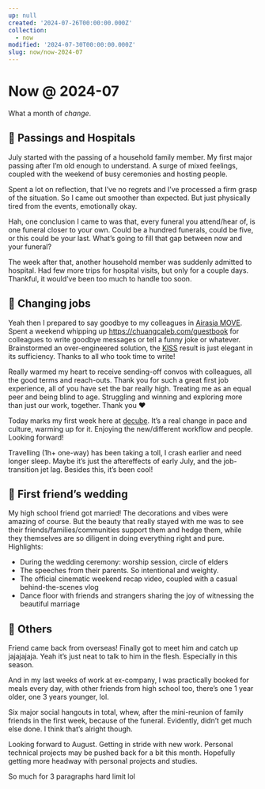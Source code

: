 ```yaml
---
up: null
created: '2024-07-26T00:00:00.000Z'
collection:
  - now
modified: '2024-07-30T00:00:00.000Z'
slug: now/now-2024-07
---
```

# Now @ 2024-07

What a month of _change_.

## 🏥 Passings and Hospitals

July started with the passing of a household family member. My first major passing after I’m old enough to understand. A surge of mixed feelings, coupled with the weekend of busy ceremonies and hosting people.

Spent a lot on reflection, that I’ve no regrets and I’ve processed a firm grasp of the situation. So I came out smoother than expected. But just physically tired from the events, emotionally okay.

Hah, one conclusion I came to was that, every funeral you attend/hear of, is one funeral closer to your own. Could be a hundred funerals, could be five, or this could be your last. What’s going to fill that gap between now and your funeral?

The week after that, another household member was suddenly admitted to hospital. Had few more trips for hospital visits, but only for a couple days. Thankful, it would’ve been too much to handle too soon.

## 💼 Changing jobs

Yeah then I prepared to say goodbye to my colleagues in [Airasia MOVE](https://www.airasia.com). Spent a weekend whipping up <https://chuangcaleb.com/guestbook> for colleagues to write goodbye messages or tell a funny joke or whatever. Brainstormed an over-engineered solution, the [KISS](https://en.wikipedia.org/wiki/KISS_principle) result is just elegant in its sufficiency. Thanks to all who took time to write!

Really warmed my heart to receive sending-off convos with colleagues, all the good terms and reach-outs. Thank you for such a great first job experience, all of you have set the bar really high. Treating me as an equal peer and being blind to age. Struggling and winning and exploring more than just our work, together. Thank you ❤️

Today marks my first week here at [decube](https://decube.io). It’s a real change in pace and culture, warming up for it. Enjoying the new/different workflow and people. Looking forward!

Travelling (1h+ one-way) has been taking a toll, I crash earlier and need longer sleep. Maybe it’s just the aftereffects of early July, and the job-transition jet lag. Besides this, it’s been cool!

## 💍 First friend’s wedding

My high school friend got married! The decorations and vibes were amazing of course. But the beauty that really stayed with me was to see their friends/families/communities support them and hedge them, while they themselves are so diligent in doing everything right and pure. Highlights:

- During the wedding ceremony: worship session, circle of elders
- The speeches from their parents. So intentional and weighty.
- The official cinematic weekend recap video, coupled with a casual behind-the-scenes vlog
- Dance floor with friends and strangers sharing the joy of witnessing the beautiful marriage

## 👥 Others

Friend came back from overseas! Finally got to meet him and catch up jajajajaja. Yeah it’s just neat to talk to him in the flesh. Especially in this season.

And in my last weeks of work at ex-company, I was practically booked for meals every day, with other friends from high school too, there’s one 1 year older, one 3 years younger, lol.

Six major social hangouts in total, whew, after the mini-reunion of family friends in the first week, because of the funeral. Evidently, didn’t get much else done. I think that’s alright though.

Looking forward to August. Getting in stride with new work. Personal technical projects may be pushed back for a bit this month. Hopefully getting more headway with personal projects and studies.

So much for 3 paragraphs hard limit lol
